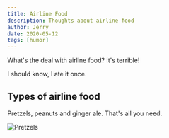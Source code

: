 ```yaml
---
title: Airline Food
description: Thoughts about airline food
author: Jerry
date: 2020-05-12
tags: [humor]
---
```


What's the deal with airline food? It's terrible!  

I should know, I ate it once.

## Types of airline food

Pretzels, peanuts and ginger ale. That's all you need.

![Pretzels](/assets/img/pretzels.jpg)
